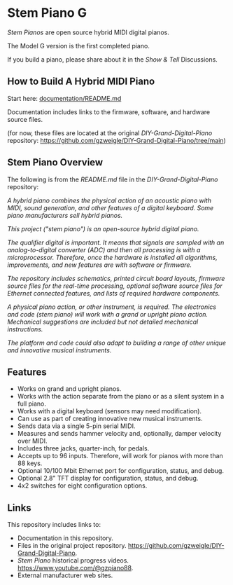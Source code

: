 # Stem Piano G

*Stem Pianos* are open source hybrid MIDI digital pianos.

The Model G version is the first completed piano.

If you build a piano, please share about it in the *Show & Tell* Discussions.

## How to Build A Hybrid MIDI Piano

Start here: [documentation/README.md](documentation/README.md)

Documentation includes links to the firmware, software, and hardware source files.

(for now, these files are located at the original *DIY-Grand-Digital-Piano* repository: https://github.com/gzweigle/DIY-Grand-Digital-Piano/tree/main)

## Stem Piano Overview

The following is from the *README.md* file in the *DIY-Grand-Digital-Piano* repository:

*A hybrid piano combines the physical action of an acoustic piano with MIDI, sound generation, and other features of a digital keyboard. Some piano manufacturers sell hybrid pianos.*

*This project ("stem piano") is an open-source hybrid digital piano.*

*The qualifier digital is important. It means that signals are sampled with an analog-to-digital converter (ADC) and then all processing is with a microprocessor. Therefore, once the hardware is installed all algorithms, improvements, and new features are with software or firmware.*

*The repository includes schematics, printed circuit board layouts, firmware source files for the real-time processing, optional software source files for Ethernet connected features, and lists of required hardware components.*

*A physical piano action, or other instrument, is required. The electronics and code (stem piano) will work with a grand or upright piano action. Mechanical suggestions are included but not detailed mechanical instructions.*

*The platform and code could also adapt to building a range of other unique and innovative musical instruments.*

## Features

* Works on grand and upright pianos.
* Works with the action separate from the piano or as a silent system in a full piano.
* Works with a digital keyboard (sensors may need modification).
* Can use as part of creating innovative new musical instruments.
* Sends data via a single 5-pin serial MIDI.
* Measures and sends hammer velocity and, optionally, damper velocity over MIDI.
* Includes three jacks, quarter-inch, for pedals.
* Accepts up to 96 inputs. Therefore, will work for pianos with more than 88 keys.
* Optional 10/100 Mbit Ethernet port for configuration, status, and debug.
* Optional 2.8" TFT display for configuration, status, and debug.
* 4x2 switches for eight configuration options.

## Links

This repository includes links to:
* Documentation in this repository.
* Files in the original project repository. https://github.com/gzweigle/DIY-Grand-Digital-Piano.
* *Stem Piano* historical progress videos. https://www.youtube.com/@gzpiano88.
* External manufacturer web sites.